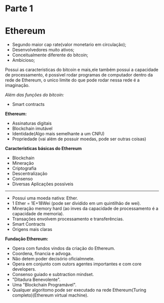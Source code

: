 # Parte 1

# Ethereum

- Segundo maior cap rate(valor monetario em circulação);
- Desenvolvedores muito ativos;
- Conceitualmente diferente do bitcoin;
- Ambicioso;

Possui as caracteristicas do bitcoin e mais,ele também possui a capacidade de processamento, é possivel rodar programas de computador dentro da rede de Ethereum, o unico limite do que pode rodar nessa rede é a imaginação.

*Além das funções do bitcoin:*

- Smart contracts

**Ethereum:**

- Assinaturas digitais
- Blockchain imutável
- Identidade(Algo mais semelhante a um CNPJ)
- Propriedade (vai além de possuir moedas, pode ser outras coisas)

**Características básicas do Ethereum**

- Blockchain
- Mineração
- Criptografia
- Descentralização
- Consenso
- Diversas Aplicações possíveis
---
- Possui uma moeda nativa: Ether.
- 1 Ether = 1E+18Wei (pode ser dividido em um quintilhão de wei).
- Mineração memory hard (ao inves da capacidade de processamento é a capacidade de memoria).
- Transações envolvem processamento e transferências.
- Smart Contracts
- Origens mais claras

**Fundação Ethereum:**

- Opera com fundos vindos da criação do Ethereum.
- Coordena, financia e advoga.
- Não detem poder decisório oficialmnete.
- Opera em conjunto com outors agentes importantes e com core developers.
- Consenso guiado e subtraction mindset.
- "Ditadura Benevolente".
- Uma "Blockchain Programável".
- Qualquer algoritomo pode ser executado na rede Ethereum(Turing completo)(Ethereum virtual machine).